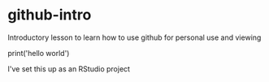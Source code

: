 # github-intro
Introductory lesson to learn how to use github for personal use and viewing

print('hello world')

I've set this up as an RStudio project

